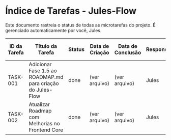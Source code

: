 # Índice de Tarefas - Jules-Flow

Este documento rastreia o status de todas as microtarefas do projeto. É gerenciado automaticamente por você, Jules.

| ID da Tarefa | Título da Tarefa                                            | Status | Data de Criação | Data de Conclusão | Responsável | Link para Tarefa                                                 |
|--------------|-------------------------------------------------------------|--------|-----------------|-------------------|-------------|------------------------------------------------------------------|
| TASK-001     | Adicionar Fase 1.5 ao ROADMAP.md para criação do Jules-Flow | done   | (ver arquivo)   | (ver arquivo)     | Jules       | [Link](./done/TASK-001_Add_Fase_1.5_to_ROADMAP.md)             |
| TASK-002     | Atualizar Roadmap com Melhorias no Frontend Core            | done   | (ver arquivo)   | (ver arquivo)     | Jules       | [Link](./done/TASK-002_Atualizar_Roadmap_Frontend_Core.md) |
